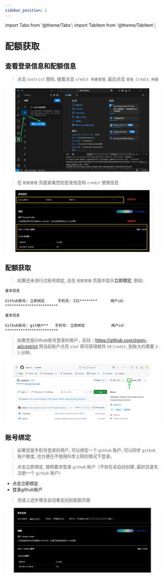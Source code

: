 ```yaml
---
sidebar_position: 2
---
```

import Tabs from '@theme/Tabs';
import TabItem from '@theme/TabItem';

# 配额获取



## 查看登录信息和配额信息

> 点击 `costrict` 图标, 接着点击 `credit 用量管理`, 最后点击 `查看 Credit 用量`

![img.png](img/credit-setting.png)

> 在 `配额管理` 页面查看您的登录信息和 `credit` 使用信息

![img.png](img/credit-page.png)



## 配额获取

> 如果还未进行过账号绑定, 会在 `配额管理` 页面中显示**立即绑定**, 例如:

<Tabs>
  <TabItem value="phone" label="手机 登录" default>

```
基本信息

Github账号: 立即绑定      手机号: 151********      用户id:  ************************
```

  </TabItem>

  <TabItem value="github" label="github 登录">

```
基本信息

Github账号: git用户**   手机号: 立即绑定            用户id:  ************************
```

  </TabItem>
</Tabs>



> 如果您是Github账号登录的用户，前往：https://github.com/zgsm-ai/costrict  用当前账户点亮 `star` 即可获得额外 `50` `Credit`, 到账大约需要 `2-3` 分钟。

![img.png](img/star-credit.png)


## 账号绑定

> 如果您是手机号登录的用户, 可以绑定一个 `github` 账户, 可以同步 `github` 账户额度, 也方便在不使用科学上网的情况下登录。

> 点击立即绑定, 按照要求登录 `github` 账户（不存在会自动创建, 最好还是先注册一个 `github` 账户）

- 点击立即绑定
- 登录github账户

> 完成上述步骤会自动重定向到配额页面

![img_1.png](img/linked-accounts.png)